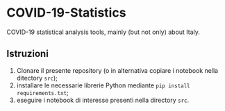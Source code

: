 # COVID-19-Statistics
COVID-19 statistical analysis tools, mainly (but not only) about Italy.

## Istruzioni

1. Clonare il presente repository (o in alternativa copiare i notebook nella ditectory `src`);
2. installare le necessarie librerie Python mediante `pip install requirements.txt`;
3. eseguire i notebook di interesse presenti nella directory `src`.
